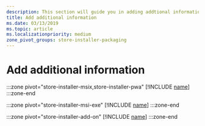 ```yaml
---
description: This section will guide you in adding addtional information like seacrh terms, copyright info to your app's store listing.
title: Add additional information
ms.date: 03/13/2019
ms.topic: article
ms.localizationpriority: medium
zone_pivot_groups: store-installer-packaging
---
```


# Add additional information

:::zone pivot="store-installer-msix,store-installer-pwa"
[!INCLUDE [name](../../../includes/store/msix/add-additional-information.md)]
:::zone-end

:::zone pivot="store-installer-msi-exe"
[!INCLUDE [name](../../../includes/store/msi/add-additional-information.md)]
:::zone-end

:::zone pivot="store-installer-add-on"
[!INCLUDE [name](../../../includes/store/add-on/add-additional-information.md)]
:::zone-end

